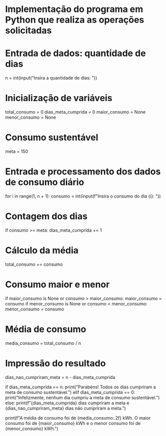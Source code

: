 # Implementação do programa em Python que realiza as operações solicitadas

# Entrada de dados: quantidade de dias
n = int(input("Insira a quantidade de dias: "))


# Inicialização de variáveis
total_consumo = 0
dias_meta_cumprida = 0
maior_consumo = None
menor_consumo = None

# Consumo sustentável
meta = 150

# Entrada e processamento dos dados de consumo diário
for i in range(1, n + 1):
    consumo = int(input(f"Insira o consumo do dia {i}: "))

# Contagem dos dias 
  if consumo >= meta:
    dias_meta_cumprida += 1

# Cálculo da média
total_consumo += consumo


# Consumo maior e menor 
  if maior_consumo is None or consumo > maior_consumo:
     maior_consumo = consumo
  if menor_consumo is None or consumo < menor_consumo:
     menor_consumo = consumo


# Média de consumo
media_consumo = total_consumo / n

# Impressão do resultado
dias_nao_cumpriram_meta = n - dias_meta_cumprida

if dias_meta_cumprida == n:
    print("Parabéns! Todos os dias cumpriram a meta de consumo sustentável.")
elif dias_meta_cumprida == 0:
    print("Infelizmente, nenhum dia cumpriu a meta de consumo sustentável.")
else:
    print(f"{dias_meta_cumprida} dias cumpriram a meta e {dias_nao_cumpriram_meta} dias não cumpriram a meta.")

print(f"A média de consumo foi de {media_consumo:.2f} kWh. O maior consumo foi de {maior_consumo} kWh e o menor consumo foi de {menor_consumo} kWh.")
